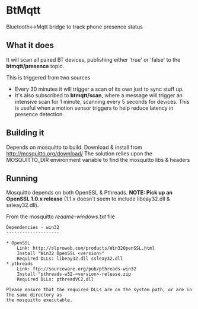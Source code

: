 # BtMqtt
Bluetooth&lt;->Mqtt bridge to track phone presence status

## What it does
It will scan all paired BT devices, publishing either 'true' or 'false' to the **btmqtt/presence** topic.

This is triggered from two sources
* Every 30 minutes it will trigger a scan of its own just to sync stuff up.
* It's also subscribed to **btmqtt/scan**, where a message will trigger an intensive scan for 1 minute, scanning every 5 seconds for devices. This is useful when a motion sensor triggers to help reduce latency in presence detection.

## Building it
Depends on mosquitto to build.
Download & install from http://mosquitto.org/download/
The solution relies upon the MOSQUITTO_DIR environment variable to find the mosquitto libs & headers


## Running
Mosquitto depends on both OpenSSL & Pthreads.
**NOTE: Pick up an OpenSSL 1.0.x release** (1.1.x doesn't seem to include libeay32.dll & ssleay32.dll).

From the mosquitto _readme-windows.txt_ file
```
Dependencies - win32
--------------------

* OpenSSL
    Link: http://slproweb.com/products/Win32OpenSSL.html
    Install "Win32 OpenSSL <version>"
    Required DLLs: libeay32.dll ssleay32.dll
* pthreads
    Link: ftp://sourceware.org/pub/pthreads-win32
    Install "pthreads-w32-<version>-release.zip
    Required DLLs: pthreadVC2.dll

Please ensure that the required DLLs are on the system path, or are in the same directory as
the mosquitto executable.
```
